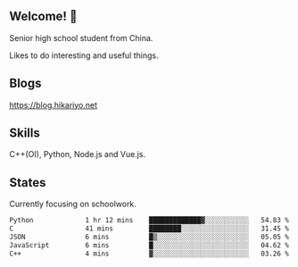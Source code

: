 ## Welcome! 👋

Senior high school student from China.

Likes to do interesting and useful things.

## Blogs

https://blog.hikariyo.net

## Skills

C++(OI), Python, Node.js and Vue.js.

## States

Currently focusing on schoolwork.

<!--START_SECTION:waka-->

```txt
Python             1 hr 12 mins    █████████████▓░░░░░░░░░░░   54.83 %
C                  41 mins         ████████░░░░░░░░░░░░░░░░░   31.45 %
JSON               6 mins          █▒░░░░░░░░░░░░░░░░░░░░░░░   05.05 %
JavaScript         6 mins          █░░░░░░░░░░░░░░░░░░░░░░░░   04.62 %
C++                4 mins          ▓░░░░░░░░░░░░░░░░░░░░░░░░   03.26 %
```

<!--END_SECTION:waka-->

